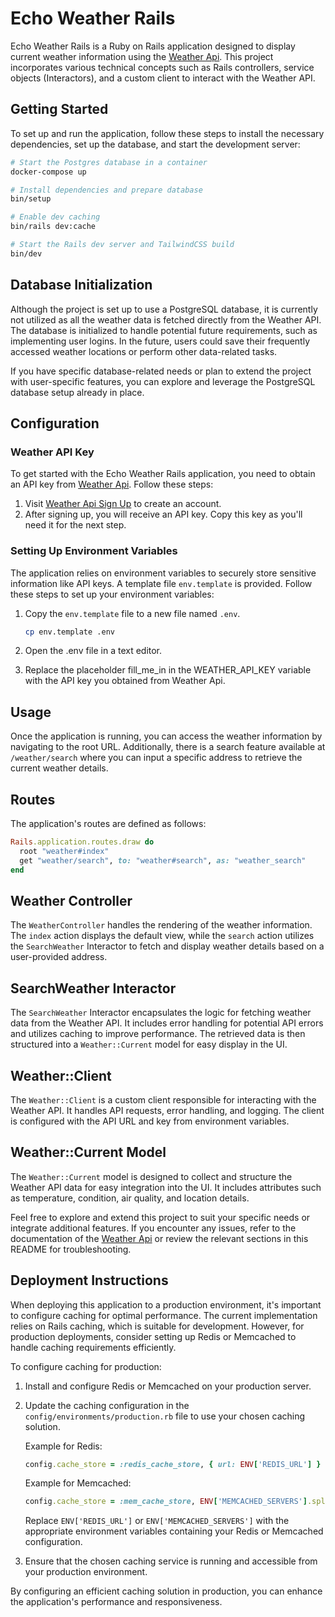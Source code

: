 # Echo Weather Rails

Echo Weather Rails is a Ruby on Rails application designed to display current weather information using the [Weather Api](https://www.weatherapi.com/docs/). This project incorporates various technical concepts such as Rails controllers, service objects (Interactors), and a custom client to interact with the Weather API.

## Getting Started

To set up and run the application, follow these steps to install the necessary dependencies, set up the database, and start the development server:

```bash
# Start the Postgres database in a container
docker-compose up

# Install dependencies and prepare database
bin/setup

# Enable dev caching
bin/rails dev:cache

# Start the Rails dev server and TailwindCSS build
bin/dev
```

## Database Initialization

Although the project is set up to use a PostgreSQL database, it is currently not utilized as all the weather data is fetched directly from the Weather API. The database is initialized to handle potential future requirements, such as implementing user logins. In the future, users could save their frequently accessed weather locations or perform other data-related tasks.

If you have specific database-related needs or plan to extend the project with user-specific features, you can explore and leverage the PostgreSQL database setup already in place.

## Configuration

### Weather API Key

To get started with the Echo Weather Rails application, you need to obtain an API key from [Weather Api](https://www.weatherapi.com/docs/). Follow these steps:

1. Visit [Weather Api Sign Up](https://www.weatherapi.com/signup.aspx) to create an account.
2. After signing up, you will receive an API key. Copy this key as you'll need it for the next step.

### Setting Up Environment Variables

The application relies on environment variables to securely store sensitive information like API keys. A template file `env.template` is provided. Follow these steps to set up your environment variables:

1. Copy the `env.template` file to a new file named `.env`.

   ```bash
   cp env.template .env
   ```

2. Open the .env file in a text editor.
3. Replace the placeholder fill_me_in in the WEATHER_API_KEY variable with the API key you obtained from Weather Api.

## Usage

Once the application is running, you can access the weather information by navigating to the root URL. Additionally, there is a search feature available at `/weather/search` where you can input a specific address to retrieve the current weather details.

## Routes

The application's routes are defined as follows:

```ruby
Rails.application.routes.draw do
  root "weather#index"
  get "weather/search", to: "weather#search", as: "weather_search"
end
```

## Weather Controller

The `WeatherController` handles the rendering of the weather information. The `index` action displays the default view, while the `search` action utilizes the `SearchWeather` Interactor to fetch and display weather details based on a user-provided address.

## SearchWeather Interactor

The `SearchWeather` Interactor encapsulates the logic for fetching weather data from the Weather API. It includes error handling for potential API errors and utilizes caching to improve performance. The retrieved data is then structured into a `Weather::Current` model for easy display in the UI.

## Weather::Client

The `Weather::Client` is a custom client responsible for interacting with the Weather API. It handles API requests, error handling, and logging. The client is configured with the API URL and key from environment variables.

## Weather::Current Model

The `Weather::Current` model is designed to collect and structure the Weather API data for easy integration into the UI. It includes attributes such as temperature, condition, air quality, and location details.

Feel free to explore and extend this project to suit your specific needs or integrate additional features. If you encounter any issues, refer to the documentation of the [Weather Api](https://www.weatherapi.com/docs/) or review the relevant sections in this README for troubleshooting.

## Deployment Instructions

When deploying this application to a production environment, it's important to configure caching for optimal performance. The current implementation relies on Rails caching, which is suitable for development. However, for production deployments, consider setting up Redis or Memcached to handle caching requirements efficiently.

To configure caching for production:

1. Install and configure Redis or Memcached on your production server.
2. Update the caching configuration in the `config/environments/production.rb` file to use your chosen caching solution.

   Example for Redis:

   ```ruby
   config.cache_store = :redis_cache_store, { url: ENV['REDIS_URL'] }
   ```

   Example for Memcached:

   ```ruby
   config.cache_store = :mem_cache_store, ENV['MEMCACHED_SERVERS'].split(',')
   ```

   Replace `ENV['REDIS_URL']` or `ENV['MEMCACHED_SERVERS']` with the appropriate environment variables containing your Redis or Memcached configuration.

3. Ensure that the chosen caching service is running and accessible from your production environment.

By configuring an efficient caching solution in production, you can enhance the application's performance and responsiveness.
